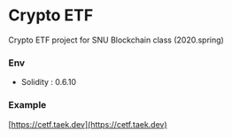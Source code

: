 # Crypto ETF

Crypto ETF project for SNU Blockchain class (2020.spring)

### Env

- Solidity : 0.6.10

### Example

[https://cetf.taek.dev](https://cetf.taek.dev)
